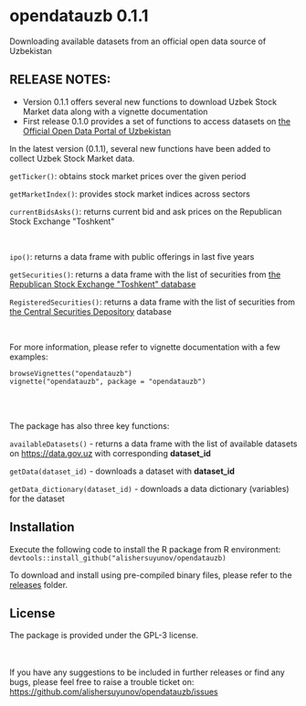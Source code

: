 # opendatauzb 0.1.1

Downloading available datasets from an official open data source of Uzbekistan

## RELEASE NOTES:
- Version 0.1.1 offers several new functions to download Uzbek Stock Market data along with a vignette documentation
- First release 0.1.0 provides a set of functions to access datasets on [the Official Open Data Portal of Uzbekistan](data.gov.uz)

In the latest version (0.1.1), several new functions have been added to collect Uzbek Stock Market data. 

`getTicker()`: obtains stock market prices over the given period 

`getMarketIndex()`: provides stock market indices across sectors

`currentBidsAsks()`: returns current bid and ask prices on the Republican Stock Exchange "Toshkent"

<br>

`ipo()`: returns a data frame with public offerings in last five years

`getSecurities()`: returns a data frame with the list of securities from [the Republican Stock Exchange "Toshkent" database](www.uzse.uz)

`RegisteredSecurities()`: returns a data frame with the list of securities from [the Central Securities Depository](www.deponet.uz) database

<br>

For more information, please refer to vignette documentation with a few examples:<br>

`browseVignettes("opendatauzb")`<br>
`vignette("opendatauzb", package = "opendatauzb")`

<br><br>

The package has also three key functions:

`availableDatasets()` - returns a data frame with the list of available datasets on https://data.gov.uz with corresponding **dataset_id**

`getData(dataset_id)` - downloads a dataset with **dataset_id**

`getData_dictionary(dataset_id)` - downloads a data dictionary (variables) for the dataset

## Installation
Execute the following code to install the R package from R environment:
`devtools::install_github("alishersuyunov/opendatauzb)`<br>

To download and install using pre-compiled binary files, please refer to the [releases](https://github.com/alishersuyunov/opendatauzb/tree/master/releases) folder.

## License
The package is provided under the GPL-3 license.

<br><br>
If you have any suggestions to be included in further releases or find any bugs, please feel free to raise a trouble ticket on: https://github.com/alishersuyunov/opendatauzb/issues
